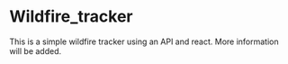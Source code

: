 # Wildfire_tracker
This is a simple wildfire tracker using an API and react. More information will be added.
